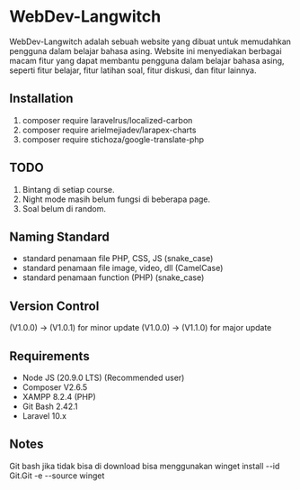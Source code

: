 # WebDev-Langwitch

WebDev-Langwitch adalah sebuah website yang dibuat untuk memudahkan pengguna dalam belajar bahasa asing. Website ini menyediakan berbagai macam fitur yang dapat membantu pengguna dalam belajar bahasa asing, seperti fitur belajar, fitur latihan soal, fitur diskusi, dan fitur lainnya.

## Installation

1. composer require laravelrus/localized-carbon
2. composer require arielmejiadev/larapex-charts
3. composer require stichoza/google-translate-php

## TODO

1. Bintang di setiap course.
2. Night mode masih belum fungsi di beberapa page.
3. Soal belum di random.

## Naming Standard

- standard penamaan file PHP, CSS, JS (snake_case)
- standard penamaan file image, video, dll (CamelCase)
- standard penamaan function (PHP) (snake_case)

## Version Control

(V1.0.0) -> (V1.0.1) for minor update
(V1.0.0) -> (V1.1.0) for major update

## Requirements

- Node JS (20.9.0 LTS) (Recommended user)
- Composer V2.6.5
- XAMPP 8.2.4 (PHP)
- Git Bash 2.42.1
- Laravel 10.x

## Notes

Git bash jika tidak bisa di download bisa menggunakan
winget install --id Git.Git -e --source winget
